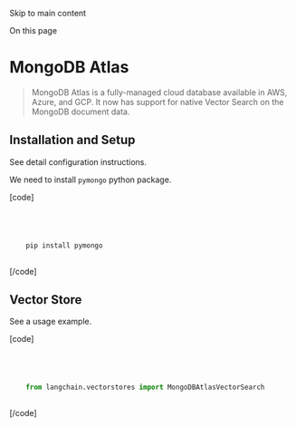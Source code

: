 

Skip to main content

On this page

# MongoDB Atlas

> MongoDB Atlas is a fully-managed cloud database available in AWS, Azure, and GCP. It now has support for native Vector Search on the MongoDB document data.

## Installation and Setup​

See detail configuration instructions.

We need to install `pymongo` python package.

[code]
```python




    pip install pymongo  
    


```
[/code]


## Vector Store​

See a usage example.

[code]
```python




    from langchain.vectorstores import MongoDBAtlasVectorSearch  
    


```
[/code]


